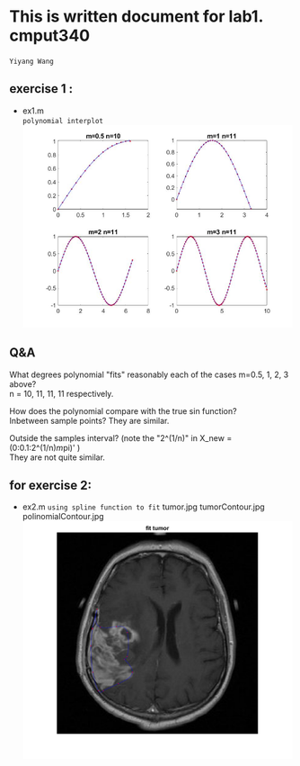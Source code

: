 # This is written document for lab1. cmput340

`Yiyang Wang`

## exercise 1 :</br>
* ex1.m 
  </br>`polynomial interplot` 
![](linear_fit.jpg)

## Q&A
What degrees polynomial "fits" reasonably each of the cases m=0.5, 1, 2, 3 above? </br>
n = 10, 11, 11, 11 respectively.

How does the polynomial compare with the true sin function?</br>
Inbetween sample points?
They are similar.

Outside the samples interval? (note the "2^(1/n)" in X_new =(0:0.1:2^(1/n)*m*pi)' )</br>
They are not quite similar.


## for exercise 2:
* ex2.m
`using spline function to fit`
  tumor.jpg 
  tumorContour.jpg
  polinomialContour.jpg
![](fit_tumor.png)

